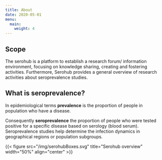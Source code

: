 ```yaml
---
title: About
date: 2020-05-01
menu:
  main:
    weight: 4
---
```


## Scope
The serohub is a platform to establish a research forum/ information environment, focusing on knowledge sharing, creating and fostering activities. Furthermore, Serohub provides a general overview of research activities about seroprevalence studies.

## What is seroprevalence?
In epidemiological terms __prevalence__ is the proportion of people in population who have a disease.

Consequently __seroprevalence__ the proportion of people who were tested positive for a specific disease based on serology (blood serum). Seroprevalence studies help determine the infection dynamics in geographical regions or population subgroups.

{{< figure src="/img/serohubBoxes.svg" title="Serohub overview" width="50%" align="center" >}}